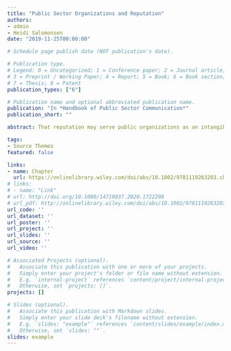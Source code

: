 ```yaml
---
title: "Public Sector Organizations and Reputation"
authors:
- admin
- Heidi Salomonsen
date: "2019-11-25T00:00:00"

# Schedule page publish date (NOT publication's date).

# Publication type.
# Legend: 0 = Uncategorized; 1 = Conference paper; 2 = Journal article;
# 3 = Preprint / Working Paper; 4 = Report; 5 = Book; 6 = Book section;
# 7 = Thesis; 8 = Patent
publication_types: ["6"]

# Publication name and optional abbreviated publication name.
publication: "In *Handbook of Public Sector Communication*"
publication_short: ""

abstract: That reputation may serve public organizations as an intangible asset has increasingly been recognized in recent years by public managers and academic scholars alike. Contemporary public organizations operate in environments, which for a number of reasons makes reputation relevant. The chapter is organized as follows. First, we describe how the concept of reputation is defined within the three approaches as well as account for the main theoretical arguments underpinning the empirical findings within each approach. In relation to this, we further discuss into two central aspects for the development of research in public sector organizations. First, we assess the degree to which scholars in the different approaches have come in terms of not only identifying the relevance of reputation for public sector organizations but as importantly in terms of conceptualizing and identifying public sector reputation and reputation‐sensitive behavior performed by these organizations. Second, we assess the degree to which the theories put forward implicitly or explicitly provide for a causal argument reflecting an ambition to move beyond description toward explanation and the empirical identification of causes and effects of public sector organizations’ reputation.

tags:
- Source Themes
featured: false

links:
- name: Chapter
  url: https://onlinelibrary.wiley.com/doi/abs/10.1002/9781119263203.ch14
# links:
# - name: "Link"
# url: http://doi.org/10.1080/14719037.2020.1722208
# url_pdf: http://onlinelibrary.wiley.com/doi/abs/10.1002/9781119263203.ch14
url_code: ''
url_dataset: ''
url_poster: ''
url_project: ''
url_slides: ''
url_source: ''
url_video: ''

# Associated Projects (optional).
#   Associate this publication with one or more of your projects.
#   Simply enter your project's folder or file name without extension.
#   E.g. `internal-project` references `content/project/internal-project/index.md`.
#   Otherwise, set `projects: []`.
projects: []

# Slides (optional).
#   Associate this publication with Markdown slides.
#   Simply enter your slide deck's filename without extension.
#   E.g. `slides: "example"` references `content/slides/example/index.md`.
#   Otherwise, set `slides: ""`.
slides: example
---
```

